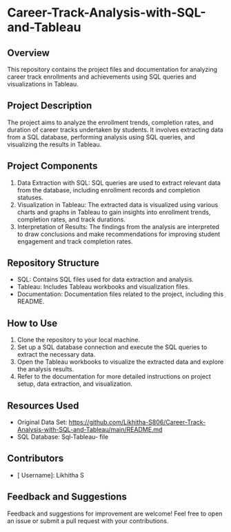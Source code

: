 # Career-Track-Analysis-with-SQL-and-Tableau


## Overview
This repository contains the project files and documentation for analyzing career track enrollments and achievements using SQL queries and visualizations in Tableau.

## Project Description
The project aims to analyze the enrollment trends, completion rates, and duration of career tracks undertaken by students. It involves extracting data from a SQL database, performing analysis using SQL queries, and visualizing the results in Tableau.

## Project Components
1. Data Extraction with SQL: SQL queries are used to extract relevant data from the database, including enrollment records and completion statuses.
2. Visualization in Tableau: The extracted data is visualized using various charts and graphs in Tableau to gain insights into enrollment trends, completion rates, and track durations.
3. Interpretation of Results: The findings from the analysis are interpreted to draw conclusions and make recommendations for improving student engagement and track completion rates.

## Repository Structure
- SQL: Contains SQL files used for data extraction and analysis.
- Tableau: Includes Tableau workbooks and visualization files.
- Documentation: Documentation files related to the project, including this README.

## How to Use
1. Clone the repository to your local machine.
2. Set up a SQL database connection and execute the SQL queries to extract the necessary data.
3. Open the Tableau workbooks to visualize the extracted data and explore the analysis results.
4. Refer to the documentation for more detailed instructions on project setup, data extraction, and visualization.

## Resources Used
- Original Data Set: https://github.com/Likhitha-S806/Career-Track-Analysis-with-SQL-and-Tableau/main/README.md
- SQL Database: Sql-Tableau- file

## Contributors
- [ Username]: Likhitha S


## Feedback and Suggestions
Feedback and suggestions for improvement are welcome! Feel free to open an issue or submit a pull request with your contributions.

